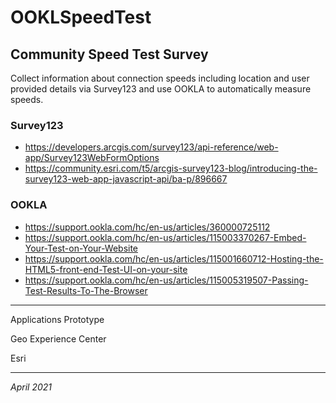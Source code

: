 # OOKLSpeedTest

## Community Speed Test Survey
Collect information about connection speeds including location and user provided details via Survey123 and use OOKLA to automatically measure speeds.   


### Survey123
- https://developers.arcgis.com/survey123/api-reference/web-app/Survey123WebFormOptions
- https://community.esri.com/t5/arcgis-survey123-blog/introducing-the-survey123-web-app-javascript-api/ba-p/896667

### OOKLA
- https://support.ookla.com/hc/en-us/articles/360000725112
- https://support.ookla.com/hc/en-us/articles/115003370267-Embed-Your-Test-on-Your-Website
- https://support.ookla.com/hc/en-us/articles/115001660712-Hosting-the-HTML5-front-end-Test-UI-on-your-site
- https://support.ookla.com/hc/en-us/articles/115005319507-Passing-Test-Results-To-The-Browser


---
Applications Prototype

Geo Experience Center

Esri

---
_April 2021_

